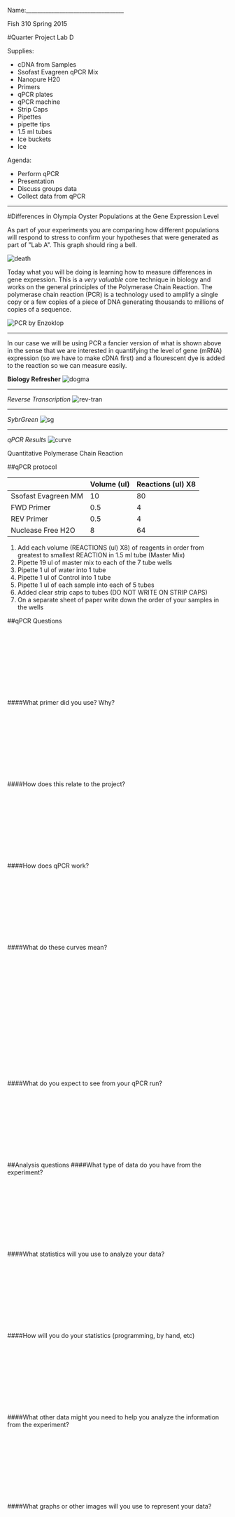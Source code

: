 Name:___________________________________

Fish 310 Spring 2015

#Quarter Project Lab D

Supplies:

- cDNA from Samples
- Ssofast Evagreen qPCR Mix
- Nanopure H20
- Primers
- qPCR plates
- qPCR machine
- Strip Caps
- Pipettes
- pipette tips
- 1.5 ml tubes
- Ice buckets
- Ice

Agenda:

- Perform qPCR
- Presentation
- Discuss groups data
- Collect data from qPCR

---
#Differences in Olympia Oyster Populations at the Gene Expression Level

As part of your experiments you are comparing how different populations will respond to stress to confirm your hypotheses that were generated as part of "Lab A".  This graph should ring a bell.

![death](http://eagle.fish.washington.edu/cnidarian/skitch/course-fish310-2015_QP-lab-A-worksheet_md_at_master_·_sr320_course-fish310-2015_1AFD6852.png)

Today what you will be doing is learning how to measure differences in gene expression. This is a _very valuable_ core technique in biology and works on the general principles of the Polymerase Chain Reaction. The polymerase chain reaction (PCR) is a technology used to amplify a single copy or a few copies of a piece of DNA  generating thousands to millions of copies of a sequence. 

![PCR](http://eagle.fish.washington.edu/cnidarian/skitch/pcr_1AFD6978.png)
 by Enzoklop
 
 ---
 
In our case we will be using PCR a fancier version of what is shown above in the sense that we are interested in quantifying the level of gene (mRNA) expression (so we have to make cDNA first) and a flourescent dye is added to the reaction so we can measure easily. 

**Biology Refresher**
![dogma](http://eagle.fish.washington.edu/cnidarian/skitch/transcription_and_translation_1B00E632.png)

---
_Reverse Transcription_
![rev-tran](http://eagle.fish.washington.edu/cnidarian/skitch/cdna_-_Google_Search_1B00E717.png)

---
_SybrGreen_
![sg](http://eagle.fish.washington.edu/cnidarian/skitch/quantitative_pcr_sybr_green_-_Google_Search_1B00E7D1.png)


---
_qPCR Results_
![curve](http://eagle.fish.washington.edu/cnidarian/skitch/quantitative_pcr_-_Google_Search_1B00E867.png)

Quantitative Polymerase Chain Reaction




##qPCR protocol

|                     | Volume (ul) | Reactions (ul) X8 |
|---------------------|-------------|-------------------|
| Ssofast Evagreen MM | 10          | 80                |
| FWD Primer          | 0.5         | 4                 |
| REV Primer          | 0.5         | 4                 |
| Nuclease Free H2O   | 8           | 64                |



1. Add each volume (REACTIONS (ul) X8) of reagents in order from greatest to smallest REACTION in 1.5 ml tube (Master Mix)
2. Pipette 19 ul of master mix to each of the 7 tube wells
3. Pipette 1 ul of water into 1 tube
3. Pipette 1 ul of Control into 1 tube
4. Pipette 1 ul of each sample into each of 5 tubes
5. Added clear strip caps to tubes (DO NOT WRITE ON STRIP CAPS)
6. On a separate sheet of paper write down the order of your samples in the wells


##qPCR Questions
&nbsp;

&nbsp;

&nbsp;

&nbsp;

&nbsp;

&nbsp;

####What primer did you use? Why?
&nbsp;

&nbsp;

&nbsp;

&nbsp;

&nbsp;

&nbsp;

####How does this relate to the project?
&nbsp;

&nbsp;

&nbsp;

&nbsp;

&nbsp;

&nbsp;

####How does qPCR work?
&nbsp;

&nbsp;

&nbsp;

&nbsp;

&nbsp;

&nbsp;

####What do these curves mean?
&nbsp;

&nbsp;

&nbsp;

&nbsp;

&nbsp;

&nbsp;

&nbsp;

&nbsp;

&nbsp;

&nbsp;

####What do you expect to see from your qPCR run?
&nbsp;

&nbsp;

&nbsp;

&nbsp;

&nbsp;

&nbsp;

##Analysis questions
####What type of data do you have from the experiment?
&nbsp;

&nbsp;

&nbsp;

&nbsp;

&nbsp;

&nbsp;

####What statistics will you use to analyze your data? 
&nbsp;

&nbsp;

&nbsp;

&nbsp;

&nbsp;

&nbsp;

####How will you do your statistics (programming, by hand, etc)
&nbsp;

&nbsp;

&nbsp;

&nbsp;

&nbsp;

&nbsp;

####What other data might you need to help you analyze the information from the experiment?
&nbsp;

&nbsp;

&nbsp;

&nbsp;

&nbsp;

&nbsp;

####What graphs or other images will you use to represent your data?
&nbsp;

&nbsp;

&nbsp;

&nbsp;

&nbsp;

&nbsp;
